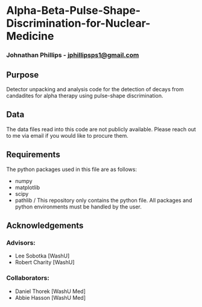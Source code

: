 # Alpha-Beta-Pulse-Shape-Discrimination-for-Nuclear-Medicine
### Johnathan Phillips - jphillipsps1@gmail.com
  
## Purpose
Detector unpacking and analysis code for the detection of decays from candadites for alpha therapy using pulse-shape discrimination.

## Data
The data files read into this code are not publicly available. Please reach out to me via email if you would like to procure them.

## Requirements
The python packages used in this file are as follows:
* numpy
* matplotlib
* scipy
* pathlib /
This repository only contains the python file. All packages and python environments must be handled by the user.

## Acknowledgements 

### Advisors:
* Lee Sobotka [WashU]
* Robert Charity [WashU]
### Collaborators:
* Daniel Thorek [WashU Med]
* Abbie Hasson [WashU Med]
